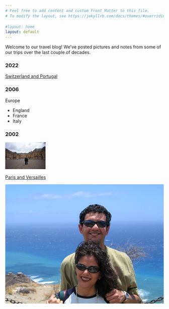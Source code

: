 ```yaml
---
# Feel free to add content and custom Front Matter to this file.
# To modify the layout, see https://jekyllrb.com/docs/themes/#overriding-theme-defaults

#layout: home
layout: default
---
```


Welcome to our travel blog! We've posted pictures and notes from some of our trips over the last couple of decades.

### 2022
[Switzerland and Portugal](switzerland-portugal.md)

### 2006
Europe
* England
* France
* Italy

### 2002
![](images/paris/Abhi-SejalatPalaceofVersaillesTHUMBNAIL.jpg)

[Paris and Versailles](paris.md)


![Welcome picture](/images/AbhiSejalOnDiamondHeadSMALL.jpg)
